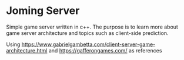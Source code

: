 #  Joming Server

Simple game server written in c++. The purpose is to learn more about game server architecture
and topics such as client-side prediction.

Using https://www.gabrielgambetta.com/client-server-game-architecture.html 
and https://gafferongames.com/ as references
